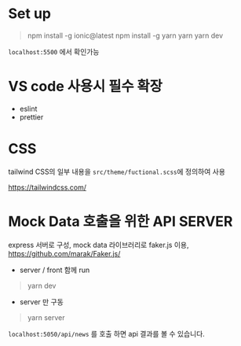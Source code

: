 # Set up

> npm install -g ionic@latest
> npm install -g yarn
> yarn
> yarn dev

`localhost:5500` 에서 확인가능

# VS code 사용시 필수 확장

- eslint
- prettier

# CSS

tailwind CSS의 일부 내용을 `src/theme/fuctional.scss`에 정의하여 사용

https://tailwindcss.com/

# Mock Data 호출을 위한 API SERVER

express 서버로 구성, mock data 라이브러리로 faker.js 이용, https://github.com/marak/Faker.js/

- server / front 함께 run

> yarn dev

- server 만 구동

> yarn server

`localhost:5050/api/news` 를 호출 하면 api 결과를 볼 수 있습니다.
